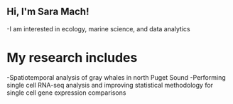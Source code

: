 ## Hi, I'm Sara Mach!
-I am interested in ecology, marine science, and data analytics
# My research includes 
-Spatiotemporal analysis of gray whales in north Puget Sound
-Performing single cell RNA-seq analysis and improving statistical methodology for 
single cell gene expression comparisons

<!--
**sara-mach/sara-mach** is a ✨ _special_ ✨ repository because its `README.md` (this file) appears on your GitHub profile.

Here are some ideas to get you started:

- 🔭 I’m currently working on ...
- 🌱 I’m currently learning ...
- 👯 I’m looking to collaborate on ...
- 🤔 I’m looking for help with ...
- 💬 Ask me about ...
- 📫 How to reach me: ...
- 😄 Pronouns: ...
- ⚡ Fun fact: ...
-->
